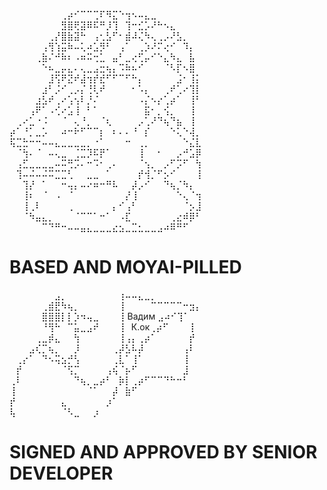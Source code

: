 ⠀⠀⠀⠀⠀⠀⠀⠀⢀⡴⠊⠉⠉⢉⠏⠻⣍⠑⢲⠢⠤⣄⣀  
⠀⠀⠀⠀⠀⠀⠀⠀⣻⣿⢟⣽⠿⠯⠛⡸⢹⠀⢹⠒⣊⡡⠜⠓⠢⣄  
⠀⠀⠀⠀⠀⠀⢀⡜⣿⣷⣽⠓⠀⢠⢂⣣⠋⠂⣾⠼⢌⠳⢄⢀⡠⠜⣣⡀  
⠀⠀⠀⠀⠀⢠⢻⢱⣭⠷⠤⢅⠴⣡⡻⠃⠀⢠⠁⠀⢀⡱⠜⠍⢔⠊⠀⠹⡄  
⠀⠀⠀⠀⢀⣷⠌⠚⠷⠆⠠⠶⠭⢒⣁⠀⣤⠃⣀⢔⢋⡤⠊⠑⣄⠳⣄⠀⣧  
⠀⠀⠀⠀⠀⠑⠦⣀⡤⣄⠄⢄⣀⣠⣒⢦⡄⠩⠷⠦⠊⠀⠀⠀⠈⠣⡏⠢⣿⠀  
⠀⠀⠀⠀⠀⠀⣸⢫⠟⣝⠞⣼⢲⡞⣞⠋⠋⠉⠋⠓⡄⠀⠀⠀⠀⠀⣨⠂⢸⡅  
⠀⠀⠀⠀⠀⣰⠃⡨⠊⢀⡠⡌⢘⢇⠞⠀⠀⠀⠀⠂⠡⡄⠀⠀⢀⠞⢁⠔⢹⡇  
⠀⠀⠀⠀⣰⣣⠞⢀⠔⢡⢢⠇⡘⠌⠀⠀⠀⠀⠀⠀⠠⡌⠢⡔⢁⡴⠁⠀⢸⠃  
⠀⠀⠀⢠⠟⠁⠠⢊⠔⣡⢸⠀⠃⠁⠀⠀⠀⠀⠀⠀⠀⣯⠂⡀⢪⡀⠀⠀⢸⠀  
⠀⢀⠔⣁⠐⠨⠀⠀⠈⠀⢄⠘⡀⠀⠈⢆⠀⠀⠀⠀⡠⢁⠜⠙⢦⠙⣦⠀⢸⠀  
⡴⠁⠘⡁⣀⡡⠀⠀⠴⠒⠗⠋⠉⠉⡆⠀⠆⠄⠄⠘⠀⡎⠀⠀⠀⠑⢅⠑⢼⡀  
⢯⣉⣓⠒⠒⠤⠤⣄⣀⣀⣀⣀⡀⠐⠁⠀⠀⠀⠒⠀⢀⡀⠀⠀⠀⠀⠀⠑⣌⣇  
⠀⠈⢳⠄⠈⠀⠤⢄⣀⠀⢈⣉⡹⠯⡟⠁⠀⠀⠀⠀⢸⠀⠀⠂⠀⠀⡠⠚⣡⡿  
⠀⢠⣋⣀⣀⣀⣀⠤⠭⢛⡩⠄⠒⠩⠂⢀⠄⠀⠀⠀⠈⢢⡀⠀⡠⠋⡩⠋⠀⢳  
⠀⢹⠤⠬⠤⠬⠭⣉⣉⢃⠀⠀⣀⣀⠀⠁⠀⠀⠀⠀⡞⢺⡈⠋⡢⠊⠀⠀⠀⢸  
⠀⠀⢹⡜⠀⠁⠀⠀⠒⢤⡄⠤⠔⠶⠒⠛⠧⠀⠀⡼⡠⠊⠀⠀⠙⢦⡈⠳⡄   
⠀⠀⢸⠆⠀⠈⠀⠠⠀⠈⠀⠀⠀⠀⠀⠀⠀⠀⡜⢸⠀⠀⠀⠀⠀⠀⠑⢄⠈⢲  
⠀⠀⢸⢀⠇⠀⠀⠀⠀⢀⠀⠀⠀⠀⠀⠀⡄⠊⢠⠃⠀⠀⠀⠀⠀⠀⠀⠈⡢⣸  
⠀⠀⠈⠳⣤⣄⡀⠀⠀⠀⠈⠉⠉⠁⠒⠁⠀⠠⣏⠀⠀⠀⠀⠀⠀⢀⣔⠾⡿⠃  
⠀⠀⠀⠀⠀⠉⠙⠛⠒⠤⠤⣤⣄⣀⣀⣀⣔⣢⣀⣉⣂⣀⣀⣠⠴⠿⠛⠋⠀  

# BASED AND MOYAI-PILLED

⠀⠀⠀⠀⠀⠀⠀⣠⡀⠀⠀⠀⠀⠀⠀⠀⠀⢰⠤⠤⣄⣀⡀  
⠀⠀⠀⠀⠀⢀⣾⣟⠳⢦⡀⠀⠀⠀⠀⠀⠀⢸⠀⠀⠀⠀⠉⠉⠉⠉⠉⠒⣲⡄  
⠀⠀⠀⠀⠀⣿⣿⣿⡇⡇⡱⠲⢤⣀⠀⠀⠀⢸ Вадим      ⣠⠴⠊⢹⠁  
⠀⠀⠀⠀⠀⠘⢻⠓⠀⠉⣥⣀⣠⠞⠀⠀⠀⢸⠀К.ок⢀⡴⠋⠀⠀⠀⢸  
⠀⠀⠀⠀⢀⣀⡾⣄⠀⠀⢳⠀⠀⠀⠀⠀⠀⢸⢠⡄⢀⡴⠁⠀⠀⠀⠀⠀⡞⠀ 
⠀⠀⠀⣠⢎⡉⢦⡀⠀⠀⡸⠀⠀⠀⠀⠀⢀⡼⣣⠧⡼⠀⠀⠀⠀⠀⠀⢠⠇⠀ 
⠀⢀⡔⠁⠀⠙⠢⢭⣢⡚⢣⠀⠀⠀⠀⠀⢀⣇⠁⢸⠁⠀⠀⠀⠀⠀⠀⢸⠀⠀
⠀⡞⠀⠀⠀⠀⠀⠀⠈⢫⡉⠀⠀⠀⠀⢠⢮⠈⡦⠋⠀⠀⠀⠀⠀⠀⠀⣸⠀⠀
⢀⠇⠀⠀⠀⠀⠀⠀⠀⠀⠙⢦⡀⣀⡴⠃⠀⡷⡇⢀⡴⠋⠉⠉⠙⠓⠒⠃⠀⠀
⢸⠀⠀⠀⠀⠀⠀⠀⠀⠀⠀⠀⠈⠁⠀⠀⡼⠀⣷⠋  
⡞⠀⠀⠀⠀⠀⠀⠀⣄⠀⠀⠀⠀⠀⠀⡰⠁  
⢧⠀⠀⠀⠀⠀⠀⠀⠈⠣⣀⠀⠀⡰  

# SIGNED AND APPROVED BY SENIOR DEVELOPER
